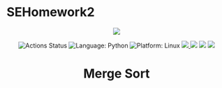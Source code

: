 # SEHomework2

<div align="center">
    <img src="https://www.learnsimpli.com/wp-content/uploads/2020/09/How-merge-sort-works.gif">
</div>

<p align="center">
<img alt="Actions Status" src="https://github.com/mangodb203/SEHomework2/workflows/Test/badge.svg">
<img alt="Language: Python" src="https://img.shields.io/badge/Language-Python-yellow"> <!-- Language-Python -->
<img alt="Platform: Linux" src="https://img.shields.io/badge/Linux-FCC624?style=for-the-badge&logo=linux&logoColor=black"> <!-- Platform-Linux -->
<a href="https://codecov.io/gh/mangodb203/SEHomework2" > 
 <img src="https://codecov.io/gh/mangodb203/SEHomework2/graph/badge.svg?token=8G23AKFXSO"/> 
 </a>
<img src="https://img.shields.io/badge/code%20style-pep8-orange.svg">
<img src="https://img.shields.io/badge/linting-pylint-yellowgreen">
<img src="https://microsoft.github.io/pyright/img/pyright_badge.svg">
</p>

<h1 align="center">Merge Sort</h1>